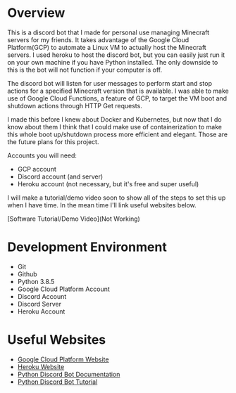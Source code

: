 # Overview
This is a discord bot that I made for personal use managing Minecraft servers for my friends. It takes advantage of the Google Cloud Platform(GCP) to automate a Linux VM to actually host the Minecraft servers. I used heroku to host the discord bot, but you can easily just run it on your own machine if you have Python installed. The only downside to this is the bot will not function if your computer is off. 

The discord bot will listen for user messages to perform start and stop actions for a specified Minecraft version that is available. I was able to make use of Google Cloud Functions, a feature of GCP, to target the VM boot and shutdown actions through HTTP Get requests.


I made this before I knew about Docker and Kubernetes, but now that I do know about them I think that I could make use of containerization to make this whole boot up/shutdown process more efficient and elegant. Those are the future plans for this project.

Accounts you will need:
* GCP account
* Discord account (and server)
* Heroku account (not necessary, but it's free and super useful)

I will make a tutorial/demo video soon to show all of the steps to set this up when I have time. In the mean time I'll link useful websites below.

[Software Tutorial/Demo Video](Not Working)

# Development Environment

* Git
* Github
* Python 3.8.5
* Google Cloud Platform Account
* Discord Account
* Discord Server
* Heroku Account

# Useful Websites

* [Google Cloud Platform Website](https://cloud.google.com)
* [Heroku Website](https://www.heroku.com/home)
* [Python Discord Bot Documentation](https://discordpy.readthedocs.io/en/stable/)
* [Python Discord Bot Tutorial](https://realpython.com/how-to-make-a-discord-bot-python/)
